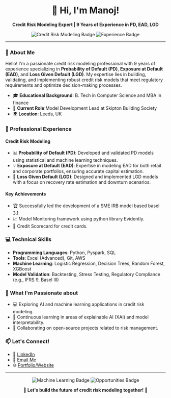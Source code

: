<h1 align="center">👋 Hi, I'm Manoj!</h1>

<p align="center">
  <strong>Credit Risk Modeling Expert | 9 Years of Experience in PD, EAD, LGD</strong>
</p>

<p align="center">
  <img src="https://img.shields.io/badge/Credit%20Risk%20Modeling-PD%2C%20EAD%2C%20LGD-blue" alt="Credit Risk Modeling Badge"/>
  <img src="https://img.shields.io/badge/Experience-9%20Years-brightgreen" alt="Experience Badge"/>
</p>

---

### 🌟 About Me

Hello! I'm a passionate credit risk modeling professional with 9 years of experience specializing in **Probability of Default (PD)**, **Exposure at Default (EAD)**, and **Loss Given Default (LGD)**. My expertise lies in building, validating, and implementing robust credit risk models that meet regulatory requirements and optimize decision-making processes.

- 🎓 **Educational Background**: B. Tech in Computer Science and MBA in finance
- 💼 **Current Role**:Model Development Lead at Skipton Building Society
- 🌍 **Location**: Leeds, UK

### 💼 Professional Experience

#### Credit Risk Modeling
- 📊 **Probability of Default (PD)**: Developed and validated PD models using statistical and machine learning techniques.
- 💡 **Exposure at Default (EAD)**: Expertise in modeling EAD for both retail and corporate portfolios, ensuring accurate capital estimation.
- 🔧 **Loss Given Default (LGD)**: Designed and implemented LGD models with a focus on recovery rate estimation and downturn scenarios.

#### Key Achievements
- 🏆 Successfully led the development of a SME IRB model based basel 3.1
- 📈 Model Monitoring framework using python library Evidently.
- 📝 Credit Scorecard for credit cards.

### 💻 Technical Skills

- **Programming Languages**: Python, Pyspark, SQL
- **Tools**: Excel (Advanced), Git, AWS 
- **Machine Learning**: Logistic Regression, Decision Trees, Random Forest, XGBoost
- **Model Validation**: Backtesting, Stress Testing, Regulatory Compliance (e.g., IFRS 9, Basel III)



### 🚀 What I'm Passionate about

- 💻 Exploring AI and machine learning applications in credit risk modeling.
- 📖 Continuous learning in areas of explainable AI (XAI) and model interpretability.
- 🤝 Collaborating on open-source projects related to risk management.

### 📫 Let's Connect!

- 💼 [LinkedIn](https://www.linkedin.com/in/manojbishtfintech/)
- 📧 [Email Me](mailto:mnjbisht17@gmail.com)
- 🌐 [Portfolio/Website](https://yourwebsite.com)

---

<p align="center">
  <img src="https://img.shields.io/badge/Machine%20Learning-Credit%20Risk%20Modeling-orange" alt="Machine Learning Badge"/>
  <img src="https://img.shields.io/badge/Open%20to%20Opportunities-Yes-brightgreen" alt="Opportunities Badge"/>
</p>

<p align="center">
  🚀 <strong>Let's build the future of credit risk modeling together!</strong> 🚀
</p>
